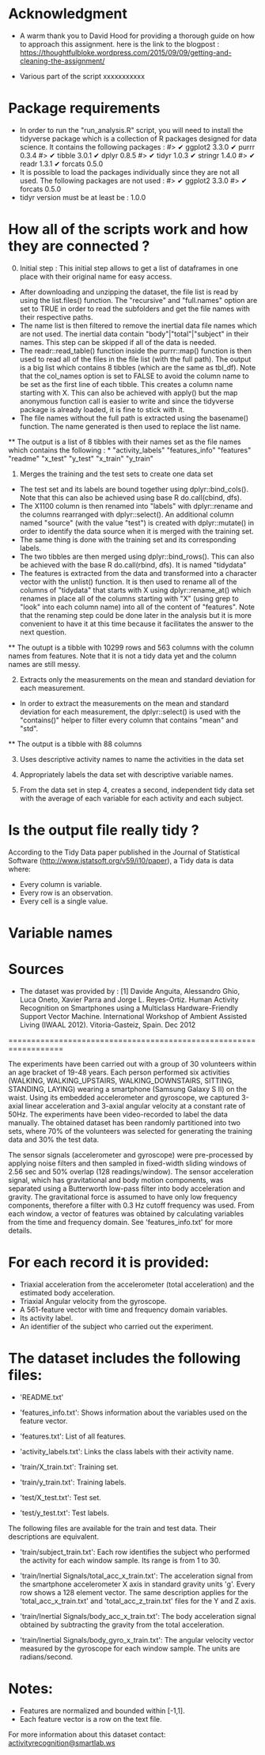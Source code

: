 
Acknowledgment
==================================================================
- A warm thank you to David Hood for providing a thorough guide on how to approach this assignment. 
here is the link to the blogpost : https://thoughtfulbloke.wordpress.com/2015/09/09/getting-and-cleaning-the-assignment/

- Various part of the script xxxxxxxxxxx

Package requirements
==================================================================
- In order to run the "run_analysis.R" script,  you will need to install the tidyverse package which is a collection of R packages designed for data science.
It contains the following packages : 
#> ✔ ggplot2 3.3.0     ✔ purrr   0.3.4
#> ✔ tibble  3.0.1     ✔ dplyr   0.8.5
#> ✔ tidyr   1.0.3     ✔ stringr 1.4.0
#> ✔ readr   1.3.1     ✔ forcats 0.5.0
- It is possible to load the packages individually since they are not all used. The following packages are not used :
#> ✔ ggplot2 3.3.0
#> ✔ forcats 0.5.0
- tidyr version must be at least be : 1.0.0 


How all of the scripts work and how they are connected ?
==================================================================

0) Initial step : This initial step allows to get a list of dataframes in one place with their original name for easy access.
- After downloading and unzipping the dataset, the file list is read by using the list.files() function. 
The "recursive" and "full.names" option are set to TRUE in order to read the subfolders and get the file names with their respective paths.
- The name list is then filtered to remove the inertial data file names which are not used. The inertial data contain "body"|"total"|"subject" in their names. This step can be skipped if all of the data is needed.
- The readr::read_table() function inside the purrr::map() function is then used to read all of the files in the file list (with the full path). 
The output is a big list which contains 8 tibbles (which are the same as tbl_df). Note that the col_names option is set to FALSE to avoid the column name to be set as the first line of each tibble. This creates a column name starting with X.
This can also be achieved with apply() but the map anonymous function call is easier to write and since the tidyverse package  is already loaded, it is fine to stick with it.
- The file names without the full path is  extracted using the basename() function. The name generated is then used to replace the list name.

** The output is a list of 8 tibbles with their names set as the file names which contains the following :
    * "activity_labels" "features_info" "features" "readme" "x_test" "y_test" "x_train" "y_train"

1) Merges the training and the test sets to create one data set
- The test set and its labels are bound together using dplyr::bind_cols(). Note that this can also be achieved using base R do.call(cbind, dfs).
- The X1100 column is then renamed into "labels" with dplyr::rename and the columns rearranged with dplyr::select(). An additional column named "source" (with the value "test") is created with dplyr::mutate() in order to identify the data source when it is merged with the training set.
- The same thing is done with the training set and its corresponding labels.
- The two tibbles are then merged using dplyr::bind_rows(). This can also be achieved with the base R do.call(rbind, dfs). It is named "tidydata"
- The features is extracted from the data and transformed into a character vector with the unlist() function. It is then used to rename all of the columns of "tidydata" that starts with X using dplyr::rename_at() which renames in place all of the columns starting with "X" (using grep to "look" into each column name) into all of the content of "features". Note that the renaming step could be done later in the analysis but it is more convenient to have it at this time because it facilitates the answer to the next question.

** The outupt is a tibble with 10299 rows and 563 columns with the column names from features. Note that it is not a tidy data yet and the column names are still  messy.

2) Extracts only the measurements on the mean and standard deviation for each measurement.
- In order to extract the measurements on the mean and standard deviation for each measurement, the dplyr::select() is used with the "contains()" helper to filter  every column that contains "mean" and "std".


** The output is a tibble with 88 columns


3) Uses descriptive activity names to name the activities in the data set



4) Appropriately labels the data set with descriptive variable names.



5) From the data set in step 4, creates a second, independent tidy data set with the average of each variable for each activity and each subject.



Is the output file really tidy ?
==================================================================
According to the Tidy Data paper published in the Journal of Statistical Software (http://www.jstatsoft.org/v59/i10/paper), 
a Tidy data is data where:
- Every column is variable.
- Every row is an observation.
- Every cell is a single value.


Variable names
==================================================================




Sources
==================================================================
- The dataset was provided by :
[1] Davide Anguita, Alessandro Ghio, Luca Oneto, Xavier Parra and Jorge L. Reyes-Ortiz. Human Activity Recognition on Smartphones using a Multiclass Hardware-Friendly Support Vector Machine. International Workshop of Ambient Assisted Living (IWAAL 2012). Vitoria-Gasteiz, Spain. Dec 2012



==================================================================

The experiments have been carried out with a group of 30 volunteers within an age bracket of 19-48 years. Each person performed six activities (WALKING, WALKING_UPSTAIRS, WALKING_DOWNSTAIRS, SITTING, STANDING, LAYING) wearing a smartphone (Samsung Galaxy S II) on the waist. Using its embedded accelerometer and gyroscope, we captured 3-axial linear acceleration and 3-axial angular velocity at a constant rate of 50Hz. The experiments have been video-recorded to label the data manually. The obtained dataset has been randomly partitioned into two sets, where 70% of the volunteers was selected for generating the training data and 30% the test data. 

The sensor signals (accelerometer and gyroscope) were pre-processed by applying noise filters and then sampled in fixed-width sliding windows of 2.56 sec and 50% overlap (128 readings/window). The sensor acceleration signal, which has gravitational and body motion components, was separated using a Butterworth low-pass filter into body acceleration and gravity. The gravitational force is assumed to have only low frequency components, therefore a filter with 0.3 Hz cutoff frequency was used. From each window, a vector of features was obtained by calculating variables from the time and frequency domain. See 'features_info.txt' for more details. 

For each record it is provided:
======================================

- Triaxial acceleration from the accelerometer (total acceleration) and the estimated body acceleration.
- Triaxial Angular velocity from the gyroscope. 
- A 561-feature vector with time and frequency domain variables. 
- Its activity label. 
- An identifier of the subject who carried out the experiment.

The dataset includes the following files:
=========================================

- 'README.txt'

- 'features_info.txt': Shows information about the variables used on the feature vector.

- 'features.txt': List of all features.

- 'activity_labels.txt': Links the class labels with their activity name.

- 'train/X_train.txt': Training set.

- 'train/y_train.txt': Training labels.

- 'test/X_test.txt': Test set.

- 'test/y_test.txt': Test labels.

The following files are available for the train and test data. Their descriptions are equivalent. 

- 'train/subject_train.txt': Each row identifies the subject who performed the activity for each window sample. Its range is from 1 to 30. 

- 'train/Inertial Signals/total_acc_x_train.txt': The acceleration signal from the smartphone accelerometer X axis in standard gravity units 'g'. Every row shows a 128 element vector. The same description applies for the 'total_acc_x_train.txt' and 'total_acc_z_train.txt' files for the Y and Z axis. 

- 'train/Inertial Signals/body_acc_x_train.txt': The body acceleration signal obtained by subtracting the gravity from the total acceleration. 

- 'train/Inertial Signals/body_gyro_x_train.txt': The angular velocity vector measured by the gyroscope for each window sample. The units are radians/second. 

Notes: 
======
- Features are normalized and bounded within [-1,1].
- Each feature vector is a row on the text file.

For more information about this dataset contact: activityrecognition@smartlab.ws

